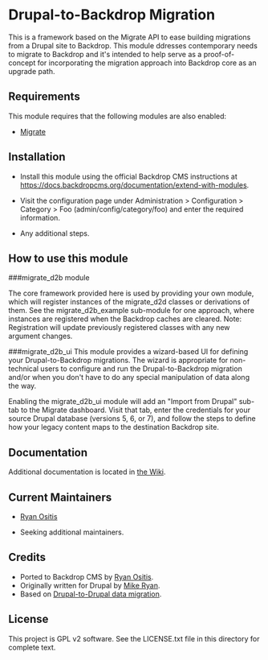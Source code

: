 Drupal-to-Backdrop Migration
======================

This is a framework based on the Migrate API to ease building migrations
from a Drupal site to Backdrop. This module ddresses contemporary needs
to migrate to Backdrop and it's intended to help serve as a
proof-of-concept for incorporating the migration approach into Backdrop
core as an upgrade path.

Requirements
------------
This module requires that the following modules are also enabled:

* [Migrate](https://github.com/backdrop-contrib/migrate)

Installation
------------

- Install this module using the official Backdrop CMS instructions at
  https://docs.backdropcms.org/documentation/extend-with-modules.

- Visit the configuration page under Administration > Configuration > Category >
  Foo (admin/config/category/foo) and enter the required information.
- Any additional steps.

How to use this module
------------
###migrate_d2b module

The core framework provided here is used by providing your own module,
which will register instances of the migrate_d2d classes or derivations
of them. See the migrate_d2b_example sub-module for one approach, where
instances are registered when the Backdrop caches are cleared.
Note: Registration will update previously registered classes with any
new argument changes.

###migrate_d2b_ui
This module provides a wizard-based UI for defining your
Drupal-to-Backdrop migrations. The wizard is appropriate for
non-technical users to configure and run the Drupal-to-Backdrop
migration and/or when you don't have to do any special manipulation of
data along the way.

Enabling the migrate_d2b_ui module will add an "Import from Drupal"
sub-tab to the Migrate dashboard. Visit that tab, enter the credentials
for your source Drupal database (versions 5, 6, or 7), and follow the
steps to define how your legacy content maps to the destination Backdrop
site.

Documentation <!-- Do not include if you have not created a wiki page. -->
-------------

Additional documentation is located in [the Wiki](https://github.com/backdrop-contrib/migrate_d2b/wiki/Documentation).

Current Maintainers
-------------------
- [Ryan Ositis](https://github.com/rositis)
<!-- You may also wish to add: -->
- Seeking additional maintainers.

Credits
-------

- Ported to Backdrop CMS by [Ryan Ositis](https://github.com/rositis).
- Originally written for Drupal by [Mike Ryan](https://www.drupal.org/u/mikeryan).
- Based on [Drupal-to-Drupal data migration](https://www.drupal.org/project/migrate_d2d).

License
-------
This project is GPL v2 software.
See the LICENSE.txt file in this directory for complete text.

<!-- If your project includes other libraries that are licensed in a way that is
compatible with GPL v2, you can list that here too, for example: `Foo library is
licensed under the MIT license.` -->
